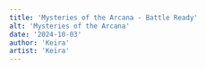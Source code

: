 ```yaml
---
title: 'Mysteries of the Arcana - Battle Ready'
alt: 'Mysteries of the Arcana'
date: '2024-10-03'
author: 'Keira'
artist: 'Keira'
---
```

